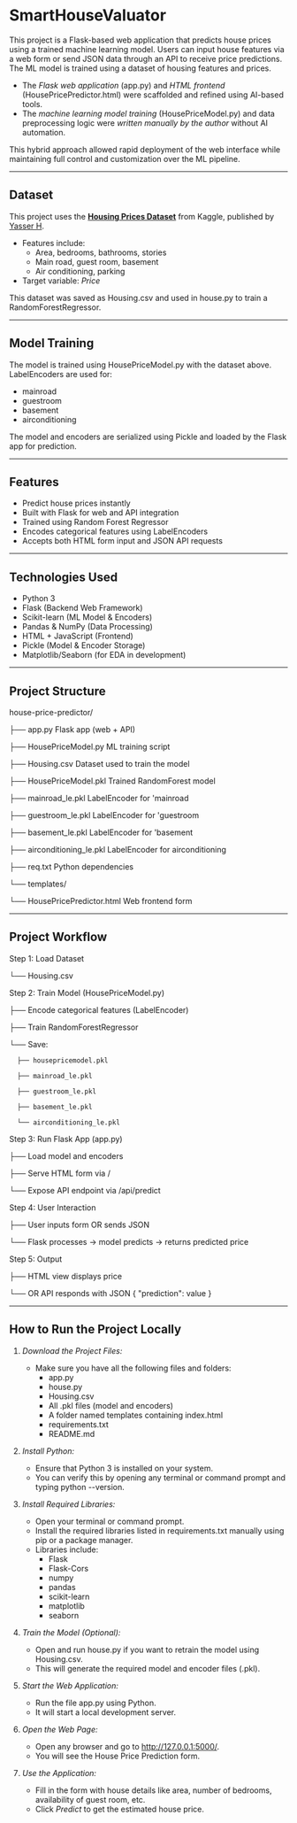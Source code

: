 # SmartHouseValuator

This project is a Flask-based web application that predicts house prices using a trained machine learning model. Users can input house features via a web form or send JSON data through an API to receive price predictions. The ML model is trained using a dataset of housing features and prices.
- The *Flask web application* (app.py) and *HTML frontend* (HousePricePredictor.html) were scaffolded and refined using AI-based tools.
- The *machine learning model training* (HousePriceModel.py) and data preprocessing logic were *written manually by the author* without AI automation.

This hybrid approach allowed rapid deployment of the web interface while maintaining full control and customization over the ML pipeline.


---


## Dataset

This project uses the **[Housing Prices Dataset](https://www.kaggle.com/datasets/yasserh/housing-prices-dataset)** from Kaggle, published by [Yasser H](https://www.kaggle.com/yasserh).

- Features include:
  - Area, bedrooms, bathrooms, stories
  - Main road, guest room, basement
  - Air conditioning, parking
- Target variable: *Price*

This dataset was saved as Housing.csv and used in house.py to train a RandomForestRegressor.

---


## Model Training

The model is trained using HousePriceModel.py with the dataset above. LabelEncoders are used for:
- mainroad
- guestroom
- basement
- airconditioning

The model and encoders are serialized using Pickle and loaded by the Flask app for prediction.


---


## Features

- Predict house prices instantly
- Built with Flask for web and API integration
- Trained using Random Forest Regressor
- Encodes categorical features using LabelEncoders
- Accepts both HTML form input and JSON API requests

---


##  Technologies Used

- Python 3
- Flask (Backend Web Framework)
- Scikit-learn (ML Model & Encoders)
- Pandas & NumPy (Data Processing)
- HTML + JavaScript (Frontend)
- Pickle (Model & Encoder Storage)
- Matplotlib/Seaborn (for EDA in development)

---


##  Project Structure

house-price-predictor/

├── app.py Flask app (web + API)

├── HousePriceModel.py ML training script

├── Housing.csv Dataset used to train the model

├── HousePriceModel.pkl Trained RandomForest model

├── mainroad_le.pkl LabelEncoder for 'mainroad

├── guestroom_le.pkl LabelEncoder for 'guestroom

├── basement_le.pkl LabelEncoder for 'basement

├── airconditioning_le.pkl LabelEncoder for airconditioning

├── req.txt Python dependencies

└── templates/

  └── HousePricePredictor.html Web frontend form


---


## Project Workflow

Step 1: Load Dataset

  └── Housing.csv
  

Step 2: Train Model (HousePriceModel.py)

  ├── Encode categorical features (LabelEncoder)
  
  ├── Train RandomForestRegressor
  
  └── Save:
  
      ├── housepricemodel.pkl
      
      ├── mainroad_le.pkl
      
      ├── guestroom_le.pkl
      
      ├── basement_le.pkl
      
      └── airconditioning_le.pkl
      

Step 3: Run Flask App (app.py)

  ├── Load model and encoders
  
  ├── Serve HTML form via /
  
  └── Expose API endpoint via /api/predict
  

Step 4: User Interaction

  ├── User inputs form OR sends JSON
  
  └── Flask processes → model predicts → returns predicted price
  

Step 5: Output

  ├── HTML view displays price
  
  └── OR API responds with JSON { "prediction": value }
  


---


##  How to Run the Project Locally

1. *Download the Project Files:*
   - Make sure you have all the following files and folders:
     - app.py
     - house.py
     - Housing.csv
     - All .pkl files (model and encoders)
     - A folder named templates containing index.html
     - requirements.txt
     - README.md

2. *Install Python:*
   - Ensure that Python 3 is installed on your system.
   - You can verify this by opening any terminal or command prompt and typing python --version.

3. *Install Required Libraries:*
   - Open your terminal or command prompt.
   - Install the required libraries listed in requirements.txt manually using pip or a package manager.
   - Libraries include:
     - Flask
     - Flask-Cors
     - numpy
     - pandas
     - scikit-learn
     - matplotlib
     - seaborn

4. *Train the Model (Optional):*
   - Open and run house.py if you want to retrain the model using Housing.csv.
   - This will generate the required model and encoder files (.pkl).

5. *Start the Web Application:*
   - Run the file app.py using Python.
   - It will start a local development server.

6. *Open the Web Page:*
   - Open any browser and go to http://127.0.0.1:5000/.
   - You will see the House Price Prediction form.

7. *Use the Application:*
   - Fill in the form with house details like area, number of bedrooms, availability of guest room, etc.
   - Click *Predict* to get the estimated house price.
